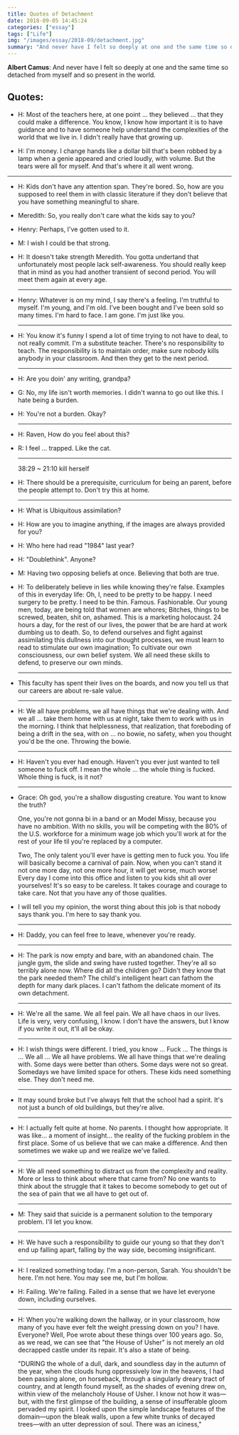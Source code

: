 ```yaml
---
title: Quotes of Detachment
date: 2018-09-05 14:45:24
categories: ["essay"]
tags: ["Life"]
img: "/images/essay/2018-09/detachment.jpg"
summary: "And never have I felt so deeply at one and the same time so detached from myself and so present in the world"
---
```


**Albert Camus**: And never have I felt so deeply at one and the same time so detached from myself and so present in the world.

## Quotes:

- H: Most of the teachers here, at one point ... they believed ... that they could make a difference. You know, I know how important it is to have guidance and to have someone help understand the complexities of the world that we live in. I didn't really have that growing up.

- H: I'm money. I change hands like a dollar bill that's been robbed by a lamp when a genie appeared and cried loudly, with volume. But the tears were all for myself. And that's where it all went wrong.

<!--more-->

------


- H: Kids don't have any attention span. They're bored. So, how are you supposed to reel them in with classic literature if they don't believe that you have something meaningful to share.

- Meredith: So, you really don't care what the kids say to you?

- Henry: Perhaps, I've gotten used to it.

- M: I wish I could be that strong.

- H: It doesn't take strength Meredith. You gotta undertand that unfortunately most people lack self-awareness. You should really keep that in mind as you had another transient of second period. You will meet them again at every age.

  ------

- Henry: Whatever is on my mind, I say there's a feeling. I'm truthful to myself. I'm young, and I'm old. I've been bought and I've been sold so many times. I'm hard to face. I am gone. I'm just like you.

  ------


- H: You know it's funny I spend a lot of time trying to not have to deal, to not really commit. I'm a substitute teacher. There's no responsibility to teach. The responsibility is to maintain order, make sure nobody kills anybody in your classroom. And then they get to the next period.

  ------


- H: Are you doin' any writing, grandpa?

- G: No, my life isn't worth memories. I didn't wanna to go out like this. I hate being a burden.

- H: You're not a burden. Okay?

  ------

- H: Raven, How do you feel about this?

- R: I feel ... trapped. Like the cat.

  ------

  38:29 ~ 21:10 kill herself

- H: There should be a prerequisite, curriculum for being an parent, before the people attempt to. Don't try this at home.

  ------

- H: What is Ubiquitous assimilation?

- H: How are you to imagine anything, if the images are always provided for you?

- H: Who here had read "1984" last year?

- H: "Doublethink". Anyone?

- M: Having two opposing beliefs at once. Believing that both are true.

- H: To deliberately believe in lies while knowing they're false. Examples of this in everyday life: Oh, I, need to be pretty to be happy. I need surgery to be pretty. I need to be thin. Famous. Fashionable. Our young men, today, are being told that women are whores; Bitches, things to be screwed, beaten, shit on, ashamed. This is a marketing holocaust. 24 hours a day, for the rest of our lives, the power that be are hard at work dumbing us to death. So, to defend ourselves and fight against assimilating this dullness into our thought processes, we must learn to read to stimulate our own imagination; To cultivate our own consciousness, our own belief system. We all need these skills to defend, to preserve our own minds.

  ------

- This faculty has spent their lives on the boards, and now you tell us that our careers are about re-sale value.

  ------

- H: We all have problems, we all have things that we're dealing with. And we all ... take them home with us at night, take them to work with us in the morning. I think that helplessness, that realization, that foreboding of being a drift in the sea, with on ... no bowie, no safety, when you thought you'd be the one. Throwing the bowie.

  ------

- H: Haven't you ever had enough. Haven't you ever just wanted to tell someone to fuck off. I mean the whole ... the whole thing is fucked. Whole thing is fuck, is it not?

  ------

- Grace: Oh god, you're a shallow disgusting creature. You want to know the truth?

  One, you're not gonna bi in a band or an Model Missy, because you have no ambition. With no skills, you will be competing with the 80% of the U.S. workforce for a minimum wage job which you'll work at for the rest of your life til you're replaced by a computer.

  Two, The only talent you'll ever have is getting men to fuck you. You life will basically become a carnival of pain. Now, when you can't stand it not one more day, not one more hour, it will get worse, much worse! Every day I come into this office and listen to you kids shit all over yourselves! It's so easy to be careless. It takes courage and courage to take care. Not that you have any of those qualities.

- I will tell you my opinion, the worst thing about this job is that nobody says thank you. I'm here to say thank you.

  ------

- H: Daddy, you can feel free to leave, whenever you're ready.

  ------

- H: The park is now empty and bare, with an abandoned chain. The jungle gym, the slide and swing have rusted together. They're all so terribly alone now. Where did all the children go? Didn't they know that the park needed them? The child's intelligent heart can fathom the depth for many dark places. I can't fathom the delicate moment of its own detachment.

  ------

- H: We're all the same. We all feel pain. We all have chaos in our lives. Life is very, very confusing, I know. I don't have the answers, but I know if you write it out, it'll all be okay.

  ------

- H: I wish things were different. I tried, you know ... Fuck ... The things is ... We all ... We all have problems. We all have things that we're dealing with. Some days were better than others. Some days were not so great. Somedays we have limited space for others. These kids need something else. They don't need me.

  ------

- It may sound broke but I've always felt that the school had a spirit. It's not just a bunch of old buildings, but they're alive.

  ------

- H: I actually felt quite at home. No parents. I thought how appropriate. It was like... a moment of insight... the reality of the fucking problem in the first place. Some of us believe that we can make a difference. And then sometimes we wake up and we realize we've failed.

  ------

- H: We all need something to distract us from the complexity and reality. More or less to think about where that came from? No one wants to think about the struggle that it takes to become somebody to get out of the sea of pain that we all have to get out of.

  ------

- M: They said that suicide is a permanent solution to the temporary problem. I'll let you know.

  ------

- H: We have such a responsibility to guide our young so that they don't end up falling apart, falling by the way side, becoming insignificant.

  ------

- H: I realized something today. I'm a non-person, Sarah. You shouldn't be here. I'm not here. You may see me, but I'm hollow.

- H: Failing. We're failing. Failed in a sense that we have let everyone down, including ourselves.

  ------

- H: When you're walking down the hallway, or in your classroom, how many of you have ever felt the weight pressing down on you? I have. Everyone? Well, Poe wrote about these things over 100 years ago. So, as we read, we can see that "the House of Usher" is not merely an old decrapped castle under its repair. It's also a state of being. 

  "DURING the whole of a dull, dark, and soundless day in the autumn of the year, when the clouds hung oppressively low in the heavens, I had been passing alone, on horseback, through a singularly dreary tract of country, and at length found myself, as the shades of evening drew on, within view of the melancholy House of Usher. I know not how it was—but, with the first glimpse of the building, a sense of insufferable gloom pervaded my spirit. I looked upon the simple landscape features of the domain—upon the bleak walls, upon a few white trunks of decayed trees—with an utter depression of soul. There was an iciness,"